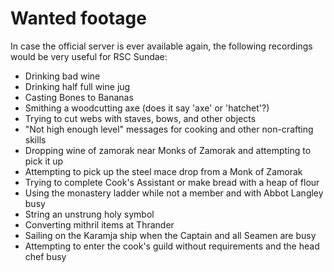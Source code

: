Wanted footage
==============

In case the official server is ever available again, the following
recordings would be very useful for RSC Sundae:

* Drinking bad wine
* Drinking half full wine jug
* Casting Bones to Bananas
* Smithing a woodcutting axe (does it say 'axe' or 'hatchet'?)
* Trying to cut webs with staves, bows, and other objects
* "Not high enough level" messages for cooking and other non-crafting skills
* Dropping wine of zamorak near Monks of Zamorak and attempting to pick it up
* Attempting to pick up the steel mace drop from a Monk of Zamorak
* Trying to complete Cook's Assistant or make bread with a heap of flour
* Using the monastery ladder while not a member and with Abbot Langley busy
* String an unstrung holy symbol
* Converting mithril items at Thrander
* Sailing on the Karamja ship when the Captain and all Seamen are busy
* Attempting to enter the cook's guild without requirements and the head chef busy

